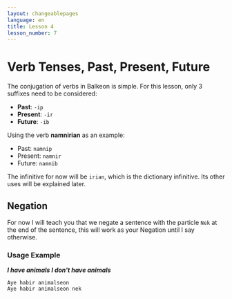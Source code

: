 ```yaml
---
layout: changeablepages
language: en
title: Lesson 4
lesson_number: 7
---
```


# Verb Tenses, Past, Present, Future

The conjugation of verbs in Balkeon is simple. For this lesson, only 3 suffixes need to be considered:

- **Past**: `-ip`
- **Present**: `-ir`
- **Future**: `-ib`

Using the verb **namnirian** as an example:

- Past: `namnip`
- Present: `namnir`
- Future: `namnib`

The infinitive for now will be `irian`, which is the dictionary infinitive. Its other uses will be explained later.

## Negation 

For now I will teach you that we negate a sentence with the particle `Nek` at the end of the sentence, this will work as your Negation until I say otherwise.

### Usage Example

***I have animals
I don't have animals***

```
Aye habir animalseon
Aye habir animalseon nek
```
